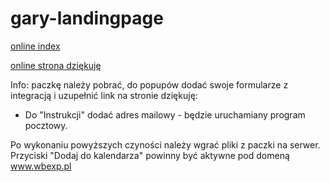 # gary-landingpage
[online index](https://kryczek.github.io/gary-landingpage/)

[online strona dziękuję](https://kryczek.github.io/gary-landingpage/dziekuje.html)

Info: paczkę należy pobrać, do popupów dodać swoje formularze z integracją i uzupełnić link na stronie dziękuję:

- Do "Instrukcji" dodać adres mailowy - będzie uruchamiany program pocztowy.

Po wykonaniu powyższych czyności należy wgrać pliki z paczki na serwer. Przyciski "Dodaj do kalendarza" powinny być aktywne pod domeną www.wbexp.pl
